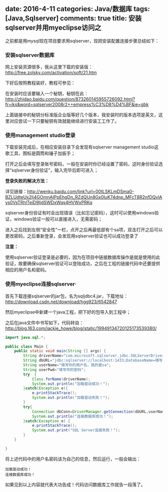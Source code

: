 ﻿date: 2016-4-11 
categories: Java/数据库
tags: [Java,Sqlserver]
comments: true
title: 安装sqlserver并用myeclipse访问之
---


之前都是用mysql现在项目要求用sqlserver，现把安装配置连接步骤总结如下：

### 安装sqlserver数据库

网上安装资源很多，我从这里下载的安装版：http://free.zolsky.com/activation/soft/21.htm

下好后按照教程装好，教程可参见：

在安装时应该要输入一个秘钥，秘钥在此：http://zhidao.baidu.com/question/873260145955726092.html?fr=iks&word=sqlserver2008r2++empress%C3%D8%D4%BF&ie=gbk

上面链接中的秘钥分标准版企业版等好几个版本，我安装时的版本选项是英文，这里对应尝试一下只要秘钥有效就能继续进行安装工工作了。

### 使用management studio登录

下载安装完成后，在相应安装目录下会发现有sqlserver management studio这歌工具，图标是圆筒和锤子加扳手；

打开之后会填写登录账号密码，一般在安装时你已经设置了密码，这时身份验证选择“sqlserver身份验证”，输入完毕后即可进入；

**登录失败的解决方法：**

详见链接：http://wenku.baidu.com/link?url=00tLSKLmDSma0-BZLUdteUx2Ij4GOmnAIPpEhgDn_RZdQUn8Gx0luK74dnp_MFcT8R2nfDQvlAys0VsTRhlTeiD9IjdSWDxWqs4HVWxPRKq

sqlserver身份验证有时会出现错误（比如忘记密码），这时可以使用windows验证，windows验证一般可以直接进入，无需密码；

进入之后找到左侧“安全性”一栏，点开之后再最低部有个sa项，双击打开之后可以更改密码，之后重新登录，会发现用sqlserver验证也可以成功登录了

**注意：**

使用sqlserver验证登录是必要的，因为在项目中链接数据库操作是就是使用的此验证，故要确保sqlserver验证可以登陆成功，之后在工程的链接代码中还要提供相应的用户名和密码。



### 使用myeclipse连接sqlserver·

首先下载连接sqlserver的jar包，名为sqljdbc4.jar，下载地址：http://download.csdn.net/download/hgg923/6542847

然后myeclipse中新建一个java工程，把下好的包导入到工程中；

之后在java文件中书写如下，代码转自：http://blog.163.com/jackie_howe/blog/static/19949134720125173539380/

```java
import java.sql.*;

public class Main {
    public static void main(String [] args) {
        String driverName="com.microsoft.sqlserver.jdbc.SQLServerDriver";
        String dbURL="jdbc:sqlserver://localhost:1433;DatabaseName=填写你的数据库名";
        String userName="填写你的用户名，我的是sa";
        String userPwd="填写你的密码";
        try  {
            Class.forName(driverName);
            System.out.println("加载驱动成功！");
        }catch(Exception e){
            e.printStackTrace();
            System.out.println("加载驱动失败！");
        }
        try{
            Connection dbConn=DriverManager.getConnection(dbURL,userName,userPwd);
            System.out.println("连接数据库成功！");
        }catch(Exception e) {
            e.printStackTrace();
            System.out.print("SQL Server连接失败！");
        }		
    }

}
```

将上述代码中的用户名密码该为自己的信息，然后运行，一般会输出：

    加载驱动成功！
    连接数据库成功！

如果见到以上内容就代表大功告成！代码访问数据库工作就告一段落了。

